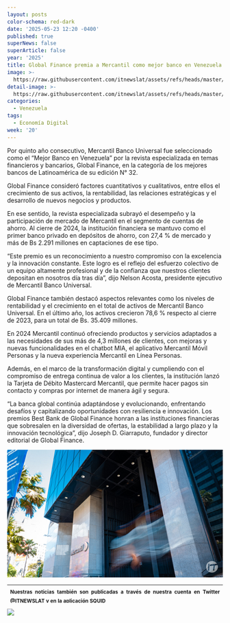 ```yaml
---
layout: posts
color-schema: red-dark
date: '2025-05-23 12:20 -0400'
published: true
superNews: false
superArticle: false
year: '2025'
title: Global Finance premia a Mercantil como mejor banco en Venezuela
image: >-
  https://raw.githubusercontent.com/itnewslat/assets/refs/heads/master/img/540x320/Banco-Mercantil-p.jpg
detail-image: >-
  https://raw.githubusercontent.com/itnewslat/assets/refs/heads/master/img/1024x680/Banco-Mercantil-g.jpg
categories:
  - Venezuela
tags:
  - Economía Digital
week: '20'
---
```

Por quinto año consecutivo, Mercantil Banco Universal fue seleccionado como el “Mejor Banco en Venezuela” por la revista especializada en temas financieros y bancarios, Global Finance, en la categoría de los mejores bancos de Latinoamérica de su edición N° 32.

Global Finance consideró factores cuantitativos y cualitativos, entre ellos el crecimiento de sus activos, la rentabilidad, las relaciones estratégicas y el desarrollo de nuevos negocios y productos.

En ese sentido, la revista especializada subrayó el desempeño y la participación de mercado de Mercantil en el segmento de cuentas de ahorro. Al cierre de 2024, la institución financiera se mantuvo como el primer banco privado en depósitos de ahorro, con 27,4 % de mercado y más de Bs 2.291 millones en captaciones de ese tipo.

“Este premio es un reconocimiento a nuestro compromiso con la excelencia y la innovación constante. Este logro es el reflejo del esfuerzo colectivo de un equipo altamente profesional y de la confianza que nuestros clientes depositan en nosotros día tras día”, dijo Nelson Acosta, presidente ejecutivo de Mercantil Banco Universal.

Global Finance también destacó aspectos relevantes como los niveles de rentabilidad y el crecimiento en el total de activos de Mercantil Banco Universal. En el último año, los activos crecieron 78,6 % respecto al cierre de 2023, para un total de Bs. 35.409 millones.

En 2024 Mercantil continuó ofreciendo productos y servicios adaptados a las necesidades de sus más de 4,3 millones de clientes, con mejoras y nuevas funcionalidades en el chatbot MIA, el aplicativo Mercantil Móvil Personas y la nueva experiencia Mercantil en Línea Personas.

Además, en el marco de la transformación digital y cumpliendo con el compromiso de entrega continua de valor a los clientes, la institución lanzó la Tarjeta de Débito Mastercard Mercantil, que permite hacer pagos sin contacto y compras por internet de manera ágil y segura.

“La banca global continúa adaptándose y evolucionando, enfrentando desafíos y capitalizando oportunidades con resiliencia e innovación. Los premios Best Bank de Global Finance honran a las instituciones financieras que sobresalen en la diversidad de ofertas, la estabilidad a largo plazo y la innovación tecnológica”, dijo Joseph D. Giarraputo, fundador y director editorial de Global Finance.

![](https://raw.githubusercontent.com/itnewslat/assets/refs/heads/master/img/540x320/Banco-Mercantil-p.jpg)

<table style="height: 42px;" width="569">
<tbody>
<tr>
<td style="text-align: justify;"><sub><strong>Nuestras noticias también son publicadas a través de nuestra cuenta en Twitter <a href="https://twitter.com/itnewslat?lang=es">@ITNEWSLAT</a> y en la aplicación <a href="https://squidapp.co/en/">SQUID</a></strong></sub></td>
</tr>
</tbody>
</table>

<img src="https://tracker.metricool.com/c3po.jpg?hash=56f88a41e39ab42c063cc51676587a04"/>